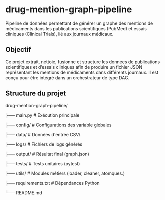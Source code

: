 # drug-mention-graph-pipeline
Pipeline de données permettant de générer un graphe des mentions de médicaments dans les publications scientifiques (PubMed) et essais cliniques (Clinical Trials), lié aux journaux médicaux.

## Objectif
Ce projet extrait, nettoie, fusionne et structure les données de publications scientifiques et d’essais cliniques afin de produire un fichier JSON représentant les mentions de médicaments dans différents journaux. Il est conçu pour être intégré dans un orchestrateur de type DAG.

##  Structure du projet
drug-mention-graph-pipeline/

├── main.py                  # Exécution principale

├── config/                 # Configurations des variable globales

├── data/                   # Données d'entrée CSV/

├── logs/                   # Fichiers de logs générés

├── output/                 # Résultat final (graph.json)

├── tests/                  # Tests unitaires (pytest)

├── utils/                  # Modules métiers (loader, cleaner, atomques.)

├── requirements.txt        # Dépendances Python

└── README.md               

